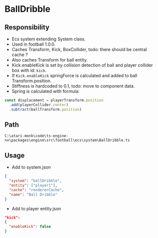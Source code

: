 # BallDribble

## Responsibility

- Ecs system extending System class.
- Used in football 1.0.0.
- Caches Transform, Kick, BoxCollider, todo: there should be central cache ?
- Also caches Transform for ball entity.
- Kick.enableKick is set by collision detection of ball and player collider box with id: `kick`.
- If `Kick.enableKick` springForce is calculated and added to ball Transform.position.
- Stiffness is hardcoded to 0.1, todo: move to component data.
- Spring is calculated with formula:

```typescript
const displacement = playerTransform.position
  .add(playerCollider.center)
  .subtract(ballTransform.position)
```

## Path

```plaintext
C:\atari-monk\code\ts-engine-nx\packages\engine\src\football\ecs\system\BallDribble.ts
```

## Usage

- Add to system.json

```json
{
  "system": "ballDribble",
  "entity": ["player1"],
  "cache": "rendererCache",
  "name": "Ball Dribble"
}
```

- Add to player entity.json

```json
"kick":
{
  "enableKick": false
}
```
